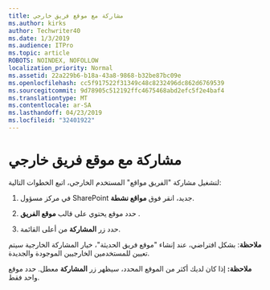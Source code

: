```yaml
---
title: مشاركة مع موقع فريق خارجي
ms.author: kirks
author: Techwriter40
ms.date: 1/3/2019
ms.audience: ITPro
ms.topic: article
ROBOTS: NOINDEX, NOFOLLOW
localization_priority: Normal
ms.assetid: 22a229b6-b18a-43a8-9868-b32be87bc09e
ms.openlocfilehash: cc5f917522f31349c48c8232496dc862d6769539
ms.sourcegitcommit: 9d78905c512192ffc4675468abd2efc5f2e4baf4
ms.translationtype: MT
ms.contentlocale: ar-SA
ms.lasthandoff: 04/23/2019
ms.locfileid: "32401922"
---
```

# <a name="external-sharing-with-a-team-site"></a>مشاركة مع موقع فريق خارجي

لتشغيل مشاركة "الفريق مواقع" المستخدم الخارجي، اتبع الخطوات التالية: 
  
1. في مركز مسؤول SharePoint جديد، انقر فوق **مواقع نشطة**.
  
2. حدد موقع يحتوي على قالب **موقع الفريق** . 
  
3. حدد زر **المشاركة** من أعلى القائمة. 
  
 **ملاحظة**: بشكل افتراضي، عند إنشاء "موقع فريق الحديثة"، خيار المشاركة الخارجية سيتم تعيين للمستخدمين الخارجيين الموجودة والجديدة. 
  
 **ملاحظة:** إذا كان لديك أكثر من الموقع المحدد، سيظهر زر **المشاركة** معطل. حدد موقع واحد فقط. 
  

